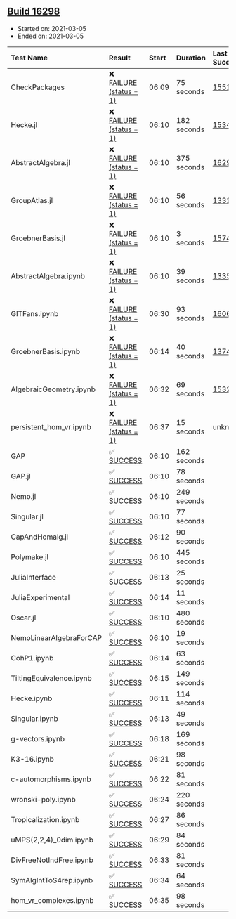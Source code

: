 ## [Build 16298](https://oscarci.mathematik.uni-kl.de/job/oscar/16298/)

* Started on: 2021-03-05
* Ended on: 2021-03-05

| Test Name    | Result | Start | Duration | Last Success | First Failure |
|:-------------|:-------|:------|:---------|:-------------|:--------------|
| CheckPackages | ❌ [FAILURE (status = 1)](https://oscarci.mathematik.uni-kl.de/job/oscar/16298/artifact/logs/build-16298/CheckPackages.log) | 06:09 | 75 seconds | [15514](https://oscarci.mathematik.uni-kl.de/job/oscar/15514/) | [15515](https://oscarci.mathematik.uni-kl.de/job/oscar/15515/) |
| Hecke.jl | ❌ [FAILURE (status = 1)](https://oscarci.mathematik.uni-kl.de/job/oscar/16298/artifact/logs/build-16298/Hecke.jl.log) | 06:10 | 182 seconds | [15344](https://oscarci.mathematik.uni-kl.de/job/oscar/15344/) | [15348](https://oscarci.mathematik.uni-kl.de/job/oscar/15348/) |
| AbstractAlgebra.jl | ❌ [FAILURE (status = 1)](https://oscarci.mathematik.uni-kl.de/job/oscar/16298/artifact/logs/build-16298/AbstractAlgebra.jl.log) | 06:10 | 375 seconds | [16297](https://oscarci.mathematik.uni-kl.de/job/oscar/16297/) | [16298](https://oscarci.mathematik.uni-kl.de/job/oscar/16298/) |
| GroupAtlas.jl | ❌ [FAILURE (status = 1)](https://oscarci.mathematik.uni-kl.de/job/oscar/16298/artifact/logs/build-16298/GroupAtlas.jl.log) | 06:10 | 56 seconds | [13311](https://oscarci.mathematik.uni-kl.de/job/oscar/13311/) | [13312](https://oscarci.mathematik.uni-kl.de/job/oscar/13312/) |
| GroebnerBasis.jl | ❌ [FAILURE (status = 1)](https://oscarci.mathematik.uni-kl.de/job/oscar/16298/artifact/logs/build-16298/GroebnerBasis.jl.log) | 06:10 | 3 seconds | [15745](https://oscarci.mathematik.uni-kl.de/job/oscar/15745/) | [15746](https://oscarci.mathematik.uni-kl.de/job/oscar/15746/) |
| AbstractAlgebra.ipynb | ❌ [FAILURE (status = 1)](https://oscarci.mathematik.uni-kl.de/job/oscar/16298/artifact/logs/build-16298/AbstractAlgebra.ipynb.log) | 06:10 | 39 seconds | [13355](https://oscarci.mathematik.uni-kl.de/job/oscar/13355/) | [13356](https://oscarci.mathematik.uni-kl.de/job/oscar/13356/) |
| GITFans.ipynb | ❌ [FAILURE (status = 1)](https://oscarci.mathematik.uni-kl.de/job/oscar/16298/artifact/logs/build-16298/GITFans.ipynb.log) | 06:30 | 93 seconds | [16068](https://oscarci.mathematik.uni-kl.de/job/oscar/16068/) | [16069](https://oscarci.mathematik.uni-kl.de/job/oscar/16069/) |
| GroebnerBasis.ipynb | ❌ [FAILURE (status = 1)](https://oscarci.mathematik.uni-kl.de/job/oscar/16298/artifact/logs/build-16298/GroebnerBasis.ipynb.log) | 06:14 | 40 seconds | [13748](https://oscarci.mathematik.uni-kl.de/job/oscar/13748/) | [13749](https://oscarci.mathematik.uni-kl.de/job/oscar/13749/) |
| AlgebraicGeometry.ipynb | ❌ [FAILURE (status = 1)](https://oscarci.mathematik.uni-kl.de/job/oscar/16298/artifact/logs/build-16298/AlgebraicGeometry.ipynb.log) | 06:32 | 69 seconds | [15322](https://oscarci.mathematik.uni-kl.de/job/oscar/15322/) | [15323](https://oscarci.mathematik.uni-kl.de/job/oscar/15323/) |
| persistent_hom_vr.ipynb | ❌ [FAILURE (status = 1)](https://oscarci.mathematik.uni-kl.de/job/oscar/16298/artifact/logs/build-16298/persistent_hom_vr.ipynb.log) | 06:37 | 15 seconds | unknown | unknown |
| GAP | ✅ [SUCCESS](https://oscarci.mathematik.uni-kl.de/job/oscar/16298/artifact/logs/build-16298/GAP.log) | 06:10 | 162 seconds |  |  |
| GAP.jl | ✅ [SUCCESS](https://oscarci.mathematik.uni-kl.de/job/oscar/16298/artifact/logs/build-16298/GAP.jl.log) | 06:10 | 78 seconds |  |  |
| Nemo.jl | ✅ [SUCCESS](https://oscarci.mathematik.uni-kl.de/job/oscar/16298/artifact/logs/build-16298/Nemo.jl.log) | 06:10 | 249 seconds |  |  |
| Singular.jl | ✅ [SUCCESS](https://oscarci.mathematik.uni-kl.de/job/oscar/16298/artifact/logs/build-16298/Singular.jl.log) | 06:10 | 77 seconds |  |  |
| CapAndHomalg.jl | ✅ [SUCCESS](https://oscarci.mathematik.uni-kl.de/job/oscar/16298/artifact/logs/build-16298/CapAndHomalg.jl.log) | 06:12 | 90 seconds |  |  |
| Polymake.jl | ✅ [SUCCESS](https://oscarci.mathematik.uni-kl.de/job/oscar/16298/artifact/logs/build-16298/Polymake.jl.log) | 06:10 | 445 seconds |  |  |
| JuliaInterface | ✅ [SUCCESS](https://oscarci.mathematik.uni-kl.de/job/oscar/16298/artifact/logs/build-16298/JuliaInterface.log) | 06:13 | 25 seconds |  |  |
| JuliaExperimental | ✅ [SUCCESS](https://oscarci.mathematik.uni-kl.de/job/oscar/16298/artifact/logs/build-16298/JuliaExperimental.log) | 06:14 | 11 seconds |  |  |
| Oscar.jl | ✅ [SUCCESS](https://oscarci.mathematik.uni-kl.de/job/oscar/16298/artifact/logs/build-16298/Oscar.jl.log) | 06:10 | 480 seconds |  |  |
| NemoLinearAlgebraForCAP | ✅ [SUCCESS](https://oscarci.mathematik.uni-kl.de/job/oscar/16298/artifact/logs/build-16298/NemoLinearAlgebraForCAP.log) | 06:10 | 19 seconds |  |  |
| CohP1.ipynb | ✅ [SUCCESS](https://oscarci.mathematik.uni-kl.de/job/oscar/16298/artifact/logs/build-16298/CohP1.ipynb.log) | 06:14 | 63 seconds |  |  |
| TiltingEquivalence.ipynb | ✅ [SUCCESS](https://oscarci.mathematik.uni-kl.de/job/oscar/16298/artifact/logs/build-16298/TiltingEquivalence.ipynb.log) | 06:15 | 149 seconds |  |  |
| Hecke.ipynb | ✅ [SUCCESS](https://oscarci.mathematik.uni-kl.de/job/oscar/16298/artifact/logs/build-16298/Hecke.ipynb.log) | 06:11 | 114 seconds |  |  |
| Singular.ipynb | ✅ [SUCCESS](https://oscarci.mathematik.uni-kl.de/job/oscar/16298/artifact/logs/build-16298/Singular.ipynb.log) | 06:13 | 49 seconds |  |  |
| g-vectors.ipynb | ✅ [SUCCESS](https://oscarci.mathematik.uni-kl.de/job/oscar/16298/artifact/logs/build-16298/g-vectors.ipynb.log) | 06:18 | 169 seconds |  |  |
| K3-16.ipynb | ✅ [SUCCESS](https://oscarci.mathematik.uni-kl.de/job/oscar/16298/artifact/logs/build-16298/K3-16.ipynb.log) | 06:21 | 98 seconds |  |  |
| c-automorphisms.ipynb | ✅ [SUCCESS](https://oscarci.mathematik.uni-kl.de/job/oscar/16298/artifact/logs/build-16298/c-automorphisms.ipynb.log) | 06:22 | 81 seconds |  |  |
| wronski-poly.ipynb | ✅ [SUCCESS](https://oscarci.mathematik.uni-kl.de/job/oscar/16298/artifact/logs/build-16298/wronski-poly.ipynb.log) | 06:24 | 220 seconds |  |  |
| Tropicalization.ipynb | ✅ [SUCCESS](https://oscarci.mathematik.uni-kl.de/job/oscar/16298/artifact/logs/build-16298/Tropicalization.ipynb.log) | 06:27 | 86 seconds |  |  |
| uMPS(2,2,4)_0dim.ipynb | ✅ [SUCCESS](https://oscarci.mathematik.uni-kl.de/job/oscar/16298/artifact/logs/build-16298/uMPS-2-2-4-_0dim.ipynb.log) | 06:29 | 84 seconds |  |  |
| DivFreeNotIndFree.ipynb | ✅ [SUCCESS](https://oscarci.mathematik.uni-kl.de/job/oscar/16298/artifact/logs/build-16298/DivFreeNotIndFree.ipynb.log) | 06:33 | 81 seconds |  |  |
| SymAlgIntToS4rep.ipynb | ✅ [SUCCESS](https://oscarci.mathematik.uni-kl.de/job/oscar/16298/artifact/logs/build-16298/SymAlgIntToS4rep.ipynb.log) | 06:34 | 64 seconds |  |  |
| hom_vr_complexes.ipynb | ✅ [SUCCESS](https://oscarci.mathematik.uni-kl.de/job/oscar/16298/artifact/logs/build-16298/hom_vr_complexes.ipynb.log) | 06:35 | 98 seconds |  |  |
